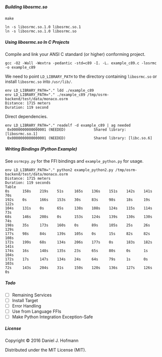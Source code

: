 ##### Building libosrmc.so

    make

    ln -s libosrmc.so.1.0 libosrmc.so.1
    ln -s libosrmc.so.1.0 libosrmc.so

##### Using libosrmc.so In C Projects

Compile and link your ANSI C standard (or higher) conforming project.

    gcc -O2 -Wall -Wextra -pedantic -std=c89 -I. -L. example_c89.c -losrmc -o example_c89

We need to point `LD_LIBRARY_PATH` to the directory containing `libosrmc.so` or install `libosrmc.so` into `/usr/lib/`.

    env LD_LIBRARY_PATH="." ldd ./example_c89
    env LD_LIBRARY_PATH="." ./example_c89 /tmp/osrm-backend/test/data/monaco.osrm
    Distance: 1715 meters
    Duration: 119 second

Direct dependencies.

    env LD_LIBRARY_PATH="." readelf -d example_c89 | ag needed
     0x0000000000000001 (NEEDED)             Shared library: [libosrmc.so.1]
     0x0000000000000001 (NEEDED)             Shared library: [libc.so.6]

##### Writing Bindings (Python Example)

See `osrmcpy.py` for the FFI bindings and `example_python.py` for usage.

    env LD_LIBRARY_PATH="." python2 example_python2.py /tmp/osrm-backend/test/data/monaco.osrm
    Distance: 1715 meters
    Duration: 119 seconds
    Table
    0s      158s    219s    51s     165s    136s    151s    142s    141s    70s
    192s    0s      166s    153s    30s     83s     98s     18s     19s     122s
    104s    131s    0s      65s     138s    108s    124s    115s    114s    73s
    68s     146s    208s    0s      153s    124s    139s    130s    130s    74s
    198s    35s     173s    160s    0s      89s     105s    25s     26s     129s
    177s    98s     84s     139s    105s    0s      15s     82s     82s     108s
    172s    199s    68s     134s    206s    177s    0s      183s    182s    141s
    174s    16s     148s    135s    23s     65s     80s     0s      1s      104s
    172s    17s     147s    134s    24s     64s     79s     1s      0s      103s
    72s     143s    204s    31s     150s    120s    136s    127s    126s    0s


##### Todo

- [ ] Remaining Services
- [ ] Install Target
- [ ] Error Handling
- [ ] Use from Language FFIs
- [ ] Make Python Integration Exception-Safe

##### License

Copyright © 2016 Daniel J. Hofmann

Distributed under the MIT License (MIT).

